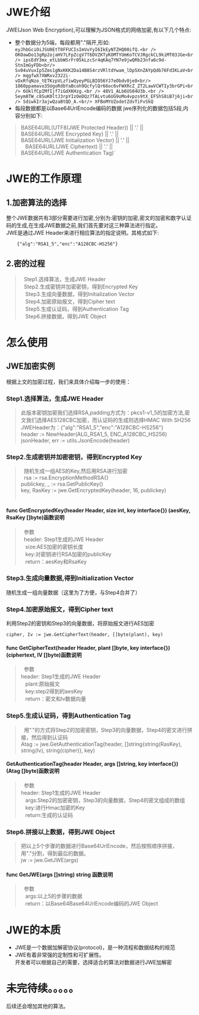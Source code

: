 # JWE介绍

JWE(Json Web Encryption),可以理解为JSON格式的网络加密,有以下几个特点:<br/>
* 整个数据分为5端，每段都用"."隔开,形如:<br/>
`eyJhbGciOiJSU0EtT0FFUCIsImVuYyI6IkEyNTZHQ00ifQ.<br />
OKOawDo13gRp2ojaHV7LFpZcgV7T6DVZKTyKOMTYUmKoTCVJRgckCL9kiMT03JGe<br/>
ipsEdY3mx_etLbbWSrFr05kLzcSr4qKAq7YN7e9jwQRb23nfa6c9d-StnImGyFDb<br/>
Sv04uVuxIp5Zms1gNxKKK2Da14B8S4rzVRltdYwam_lDp5XnZAYpQdb76FdIKLaV<br/>
mqgfwX7XWRxv2322i-vDxRfqNzo_tETKzpVLzfiwQyeyPGLBIO56YJ7eObdv0je8<br/>
1860ppamavo35UgoRdbYaBcoh9QcfylQr66oc6vFWXRcZ_ZT2LawVCWTIy3brGPi<br/>
6UklfCpIMfIjf7iGdXKHzg.<br />
48V1_ALb6US04U3b.<br />
5eym8TW_c8SuK0ltJ3rpYIzOeDQz7TALvtu6UG9oMo4vpzs9tX_EFShS8iB7j6ji<br/>
SdiwkIr3ajwQzaBtQD_A.<br/>
XFBoMYUZodetZdvTiFvSkQ`<br/>
* 每段数据都是以Base64UrlEncode编码的数据
jwe序列化的数据包括5段,内容分别如下:
>   BASE64URL(UTF8(JWE Protected Header)) || '.' || <br/>
    BASE64URL(JWE Encrypted Key) || '.' || <br/>
    BASE64URL(JWE Initialization Vector) || '.' || <br/>
    BASE64URL(JWE Ciphertext) || '.' || <br/>
    BASE64URL(JWE Authentication Tag)` <br/>
# JWE的工作原理

## 1.加密算法的选择
整个JWE数据共有3部分需要进行加密,分别为:密钥的加密,密文的加密和数字认证码的生成,在生成JWE数据之前,我们首先要对这三种算法进行指定。<br />
JWE是通过JWE Header来进行相应算法的指定说明。其格式如下:
```
    {"alg":"RSA1_5","enc":"A128CBC-HS256"}
```
## 2.密的过程
>   Step1.选择算法，生成JWE Header<br/>
    Step2.生成密钥并加密密钥，得到Encrypted Key<br/>
    Step3.生成向量数据，得到Initialization Vector<br/>
    Step4.加密原始报文，得到Cipher text<br/>
    Step5.生成认证码，得到Authentication Tag<br/>
    Step6.拼接数据，得到JWE Object<br/>
# 怎么使用
## JWE加密实例
根据上文的加密过程，我们来具体介绍每一步的使用：
### Step1.选择算法，生成JWE Header<br/>
>   此版本密钥加密我们选择RSA,padding方式为：pkcs1-v1_5的加密方法,密文我们选择AES128CBC加密，而认证码的生成则选择HMAC With SH256<br />
   JWEHeader为：{"alg":"RSA1_5","enc":"A128CBC-HS256"}<br />
    header := NewHeader(ALG_RSA1_5, ENC_A128CBC_HS256)
    jsonHeader, err := utils.JsonEncode(header)
    <br />
### Step2.生成密钥并加密密钥，得到Encrypted Key
>  
    随机生成一组AES的Key,然后用RSA进行加密<br/>
    rsa := rsa.EncryptionMethodRSA{}<br/>
      publickey, _ := rsa.GetPublicKey()<br/>
      key, RasKey := jwe.GetEncryptedKey(header, 16, publickey)<br/>             
#### func GetEncryptedKey(header Header, size int, key interface{}) (aesKey, RsaKey []byte)函数说明
>   参数<br/>
    header: Step1生成的JWE Header<br/>
    size:AES加密的密钥长度<br/>
    key:对密钥进行RSA加密的publicKey<br/>
    return：aesKey和RsaKey
### Step3.生成向量数据,得到Initialization Vector
随机生成一组向量数据（这里为了方便，与Step4合并了）
### Step4.加密原始报文，得到Cipher text
利用Step2的密钥和Step3的向量数据，将原始报文进行AES加密
```
cipher, Iv := jwe.GetCipherText(header, []byte(plant), key)
```
#### func GetCipherText(header Header, plant []byte, key interface{}) (ciphertext, IV []byte)函数说明
>   参数<br/>
    header: Step1生成的JWE Header<br/>
    plant:原始报文<br/>
    key:step2得到的aesKey<br/>
    return：密文和Iv数据向量<br/>
### Step5.生成认证码，得到Authentication Tag
>   用"."的方式将Step2的加密密钥，Step3的向量数据，Step4的密文进行拼接，然后得到认证码<br/>
    Atag := jwe.GetAuthenticationTag(header, []string{string(RasKey), string(Iv), string(cipher)}, key)<br/>
#### GetAuthenticationTag(header Header, args []string, key interface{}) (Atag []byte)函数说明
>   参数<br/>
    header: Step1生成的JWE Header<br/>
    args:Step2的加密密钥，Step3的向量数据，Step4的密文组成的数组<br/>
    key:进行Hmac加密的Key<br/>
    return:生成的认证码<br/>
### Step6.拼接以上数据，得到JWE Object
>   把以上5个步骤的数据进行Base64UrlEncode，然后按照顺序拼接，用"."分割，得到最后的数据。<br/>
    jw := jwe.GetJWE(args)<br/>
#### func GetJWE(args []string) string 函数说明
>   参数<br/>
    args:以上5的步骤的数据<br/>
    return：以Base64Base64UrlEncode编码的JWE Object<br/>
 # JWE的本质
 * JWE是一个数据加解密协议(protocol)，是一种流程和数据结构的规范<br/>
 * JWE有着非常强的定制性和可扩展性。<br/>
 开发者可以根据自己的需要，选择适合的算法对数据进行JWE加解密
 # 未完待续。。。。。
 后续还会增加其他的算法。
